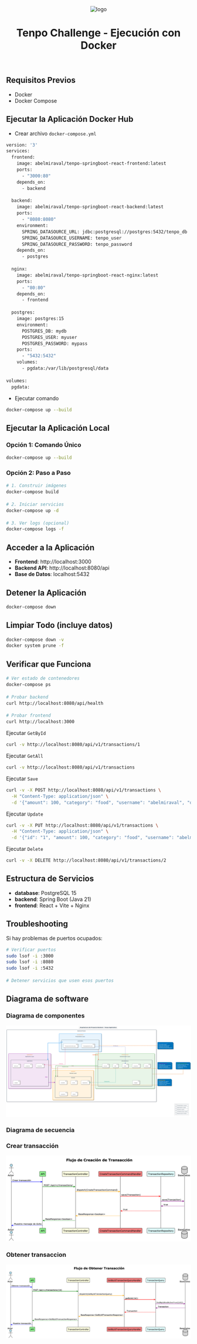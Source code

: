 
<div align="center">

  <img src="https://cdn.prod.website-files.com/647f4d1c528358bdb9d8ef3e/64e3a0a372c75160c61be423_tenpo.svg" alt="logo" width="200" height="auto" />
  <h1>Tenpo Challenge - Ejecución con Docker</h1>
</div>

<br />

## Requisitos Previos
- Docker
- Docker Compose

## Ejecutar la Aplicación Docker Hub

- Crear archivo `docker-compose.yml`
```bash
version: '3'
services:
  frontend:
    image: abelmiraval/tenpo-springboot-react-frontend:latest
    ports:
      - "3000:80"
    depends_on:
      - backend

  backend:
    image: abelmiraval/tenpo-springboot-react-backend:latest
    ports:
      - "8080:8080"
    environment:
      SPRING_DATASOURCE_URL: jdbc:postgresql://postgres:5432/tenpo_db
      SPRING_DATASOURCE_USERNAME: tenpo_user
      SPRING_DATASOURCE_PASSWORD: tenpo_password
    depends_on:
      - postgres

  nginx:
    image: abelmiraval/tenpo-springboot-react-nginx:latest
    ports:
      - "80:80"
    depends_on:
      - frontend

  postgres:
    image: postgres:15
    environment:
      POSTGRES_DB: mydb
      POSTGRES_USER: myuser
      POSTGRES_PASSWORD: mypass
    ports:
      - "5432:5432"
    volumes:
      - pgdata:/var/lib/postgresql/data

volumes:
  pgdata:

```

- Ejecutar comando
```bash
docker-compose up --build
```

## Ejecutar la Aplicación Local


### Opción 1: Comando Único

```bash
docker-compose up --build
```

### Opción 2: Paso a Paso
```bash
# 1. Construir imágenes
docker-compose build

# 2. Iniciar servicios
docker-compose up -d

# 3. Ver logs (opcional)
docker-compose logs -f
```

## Acceder a la Aplicación
- **Frontend**: http://localhost:3000
- **Backend API**: http://localhost:8080/api
- **Base de Datos**: localhost:5432

## Detener la Aplicación
```bash
docker-compose down
```

## Limpiar Todo (incluye datos)
```bash
docker-compose down -v
docker system prune -f
```

## Verificar que Funciona
```bash
# Ver estado de contenedores
docker-compose ps

# Probar backend
curl http://localhost:8080/api/health

# Probar frontend
curl http://localhost:3000
```

Ejecutar `GetById`
```bash
curl -v http://localhost:8080/api/v1/transactions/1
```

Ejecutar `GetAll`
```bash
curl -v http://localhost:8080/api/v1/transactions
```

Ejecutar `Save`
```bash
curl -v -X POST http://localhost:8080/api/v1/transactions \
  -H "Content-Type: application/json" \
  -d '{"amount": 100, "category": "food", "username": "abelmiraval", "date": "2025-05-23"}'
```

Ejecutar `Update`
```bash
curl -v -X PUT http://localhost:8080/api/v1/transactions \
  -H "Content-Type: application/json" \
  -d '{"id": "1", "amount": 100, "category": "food", "username": "abelmiraval", "date": "2025-05-23"}'
```

Ejecutar `Delete`
```bash
curl -v -X DELETE http://localhost:8080/api/v1/transactions/2
```


## Estructura de Servicios
- **database**: PostgreSQL 15
- **backend**: Spring Boot (Java 21)
- **frontend**: React + Vite + Nginx

## Troubleshooting
Si hay problemas de puertos ocupados:
```bash
# Verificar puertos
sudo lsof -i :3000
sudo lsof -i :8080
sudo lsof -i :5432

# Detener servicios que usen esos puertos
```


## Diagrama de software

### Diagrama de componentes

![Component Diagram](docs/clean-architecture.png)


### Diagrama de secuencia

### Crear transacción
![Sequence Diagram](docs/transaction/create-transaction.png)

### Obtener transaccion
![Sequence Diagram](docs/transaction/get-by-id-transaction.png)
